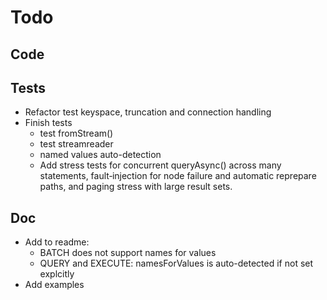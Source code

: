 Todo
=====

## Code

## Tests
* Refactor test keyspace, truncation and connection handling
* Finish tests
  * test fromStream()
  * test streamreader
  * named values auto-detection
  * Add stress tests for concurrent queryAsync() across many statements, fault‑injection for node failure and automatic reprepare paths, and paging stress with large result sets.

## Doc
* Add to readme: 
  * BATCH does not support names for values
  * QUERY and EXECUTE: namesForValues is auto-detected if not set explcitly
* Add examples
